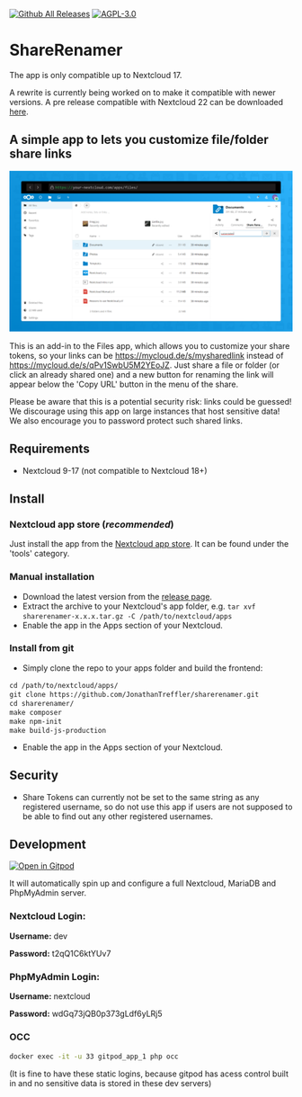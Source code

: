 [![Github All Releases](https://img.shields.io/github/downloads/JonathanTreffler/sharerenamer/total.svg)](https://github.com/JonathanTreffler/sharerenamer/releases)
[![AGPL-3.0](https://img.shields.io/github/license/JonathanTreffler/sharerenamer.svg)](https://github.com/JonathanTreffler/sharerenamer/blob/master/LICENSE)

# ShareRenamer

The app is only compatible up to Nextcloud 17.

A rewrite is currently being worked on to make it compatible with newer versions. A pre release compatible with Nextcloud 22 can be downloaded [here](https://github.com/JonathanTreffler/sharerenamer/files/7216628/sharerenamer.zip).

## A simple app to lets you customize file/folder share links

![](screenshots/sharerenamer.png)

This is an add-in to the Files app, which allows you to customize your share tokens, so your links can be https://mycloud.de/s/mysharedlink instead of https://mycloud.de/s/qPv1SwbU5M2YEoJZ. Just share a file or folder (or click an already shared one) and a new button for renaming the link will appear below the 'Copy URL' button in the menu of the share.

Please be aware that this is a potential security risk: links could be guessed! We discourage using this app on large instances that host sensitive data! We also encourage you to password protect such shared links.

## Requirements
* Nextcloud 9-17 (not compatible to Nextcloud 18+)

## Install
### Nextcloud app store (*recommended*)
Just install the app from the [Nextcloud app store](https://apps.nextcloud.com/apps/sharerenamer). It can be found under the 'tools' category.

### Manual installation
* Download the latest version from the [release page](https://github.com/JonathanTreffler/sharerenamer/releases).
* Extract the archive to your Nextcloud's app folder, e.g. `tar xvf sharerenamer-x.x.x.tar.gz -C /path/to/nextcloud/apps`
* Enable the app in the Apps section of your Nextcloud.

### Install from git
* Simply clone the repo to your apps folder and build the frontend:
```
cd /path/to/nextcloud/apps/
git clone https://github.com/JonathanTreffler/sharerenamer.git
cd sharerenamer/
make composer
make npm-init
make build-js-production
```
* Enable the app in the Apps section of your Nextcloud.

## Security
- Share Tokens can currently not be set to the same string as any registered username, so do not use this app if users are not supposed to be able to find out any other registered usernames.

## Development
[![Open in Gitpod](https://gitpod.io/button/open-in-gitpod.svg)](https://gitpod.io/#https://github.com/JonathanTreffler/sharerenamer/)

It will automatically spin up and configure a full Nextcloud, MariaDB and PhpMyAdmin server.

### Nextcloud Login:
**Username:** dev

**Password:** t2qQ1C6ktYUv7

### PhpMyAdmin Login:
**Username:** nextcloud

**Password:** wdGq73jQB0p373gLdf6yLRj5

### OCC
```bash
docker exec -it -u 33 gitpod_app_1 php occ
```

(It is fine to have these static logins, because gitpod has acess control built in and no sensitive data is stored in these dev servers)

